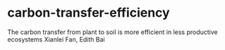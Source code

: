 # carbon-transfer-efficiency
The carbon transfer from plant to soil is more efficient in less productive ecosystems 
Xianlei Fan, Edith Bai
